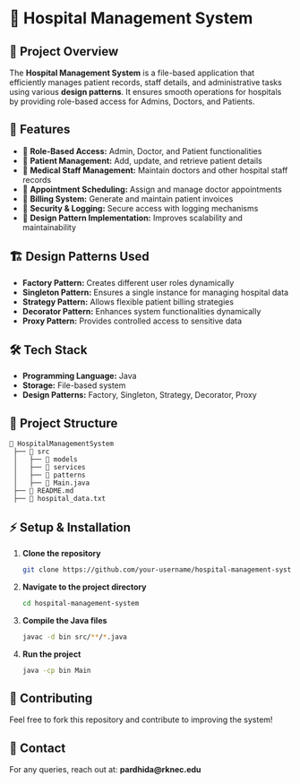 # 🏥 Hospital Management System

## 📌 Project Overview

The **Hospital Management System** is a file-based application that efficiently manages patient records, staff details, and administrative tasks using various **design patterns**. It ensures smooth operations for hospitals by providing role-based access for Admins, Doctors, and Patients.

## 🚀 Features

- 🔹 **Role-Based Access:** Admin, Doctor, and Patient functionalities
- 🔹 **Patient Management:** Add, update, and retrieve patient details
- 🔹 **Medical Staff Management:** Maintain doctors and other hospital staff records
- 🔹 **Appointment Scheduling:** Assign and manage doctor appointments
- 🔹 **Billing System:** Generate and maintain patient invoices
- 🔹 **Security & Logging:** Secure access with logging mechanisms
- 🔹 **Design Pattern Implementation:** Improves scalability and maintainability

## 🏗️ Design Patterns Used

- **Factory Pattern:** Creates different user roles dynamically
- **Singleton Pattern:** Ensures a single instance for managing hospital data
- **Strategy Pattern:** Allows flexible patient billing strategies
- **Decorator Pattern:** Enhances system functionalities dynamically
- **Proxy Pattern:** Provides controlled access to sensitive data

## 🛠️ Tech Stack

- **Programming Language:** Java
- **Storage:** File-based system
- **Design Patterns:** Factory, Singleton, Strategy, Decorator, Proxy

## 📂 Project Structure

```
📁 HospitalManagementSystem
 ├── 📁 src
 │   ├── 📁 models
 │   ├── 📁 services
 │   ├── 📁 patterns
 │   ├── 📄 Main.java
 ├── 📄 README.md
 ├── 📄 hospital_data.txt
```

## ⚡ Setup & Installation

1. **Clone the repository**
   ```bash
   git clone https://github.com/your-username/hospital-management-system.git
   ```
2. **Navigate to the project directory**
   ```bash
   cd hospital-management-system
   ```
3. **Compile the Java files**
   ```bash
   javac -d bin src/**/*.java
   ```
4. **Run the project**
   ```bash
   java -cp bin Main
   ```

## 🤝 Contributing

Feel free to fork this repository and contribute to improving the system!

## 📧 Contact

For any queries, reach out at: **pardhida\@rknec.edu**

